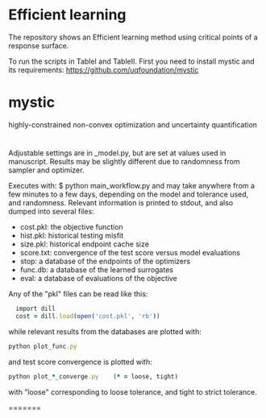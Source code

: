 # Efficient learning 
The repository shows an Efficient learning method using critical points of a response surface.

To run the scripts in TableI and TableII.  First you need to install mystic and its requirements:  https://github.com/uqfoundation/mystic

# mystic
highly-constrained non-convex optimization and uncertainty quantification

#


Adjustable settings are in _model.py, but are set at values used in manuscript.
Results may be slightly different due to randomness from sampler and optimizer.

Executes with:
  $ python main_workflow.py
and may take anywhere from a few minutes to a few days, depending on the model
and tolerance used, and randomness.
Relevant information is printed to stdout, and also dumped into several files:
- cost.pkl: the objective function
- hist.pkl: historical testing misfit
- size.pkl: historical endpoint cache size
- score.txt: convergence of the test score versus model evaluations
- stop: a database of the endpoints of the optimizers
- func.db: a database of the learned surrogates
- eval: a database of evaluations of the objective

Any of the "pkl" files can be read like this:
```ruby 
  import dill
  cost = dill.load(open('cost.pkl', 'rb'))
  ```
while relevant results from the databases are plotted with:
```ruby 
python plot_func.py
```
and test score convergence is plotted with:
```ruby 
python plot_*_converge.py    (* = loose, tight)
  ```
with "loose" corresponding to loose tolerance, and tight to strict tolerance.  

=======

